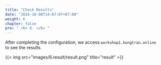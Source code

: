 ```yaml
---
title: "Check Results"
date: "2024-10-08T14:07:07+07:00"
weight: 6
chapter: false
pre: " <b> 6. </b> "
---
```


After completing the configuration, we access `workshop1.kongtran.online` to see the results.

{{< img src="images/6.result/result.png" title="result" >}}
